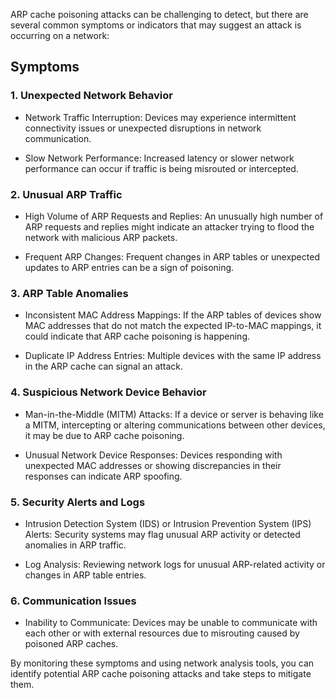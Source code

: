 ARP cache poisoning attacks can be challenging to detect, but there are several common symptoms or indicators that may suggest an attack is occurring on a network:

## Symptoms

### 1. Unexpected Network Behavior

- Network Traffic Interruption: Devices may experience intermittent connectivity issues or unexpected disruptions in network communication.

- Slow Network Performance: Increased latency or slower network performance can occur if traffic is being misrouted or intercepted.

### 2. Unusual ARP Traffic

- High Volume of ARP Requests and Replies: An unusually high number of ARP requests and replies might indicate an attacker trying to flood the network with malicious ARP packets.

- Frequent ARP Changes: Frequent changes in ARP tables or unexpected updates to ARP entries can be a sign of poisoning.

### 3. ARP Table Anomalies

- Inconsistent MAC Address Mappings: If the ARP tables of devices show MAC addresses that do not match the expected IP-to-MAC mappings, it could indicate that ARP cache poisoning is happening.

- Duplicate IP Address Entries: Multiple devices with the same IP address in the ARP cache can signal an attack.
### 4. Suspicious Network Device Behavior

- Man-in-the-Middle (MITM) Attacks: If a device or server is behaving like a MITM, intercepting or altering communications between other devices, it may be due to ARP cache poisoning.

- Unusual Network Device Responses: Devices responding with unexpected MAC addresses or showing discrepancies in their responses can indicate ARP spoofing.

### 5. Security Alerts and Logs

- Intrusion Detection System (IDS) or Intrusion Prevention System (IPS) Alerts: Security systems may flag unusual ARP activity or detected anomalies in ARP traffic.

- Log Analysis: Reviewing network logs for unusual ARP-related activity or changes in ARP table entries.

### 6. Communication Issues
- Inability to Communicate: Devices may be unable to communicate with each other or with external resources due to misrouting caused by poisoned ARP caches.

By monitoring these symptoms and using network analysis tools, you can identify potential ARP cache poisoning attacks and take steps to mitigate them.
